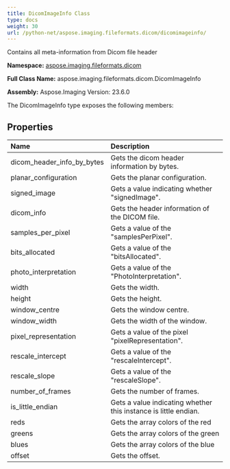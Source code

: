 ```yaml
---
title: DicomImageInfo Class
type: docs
weight: 30
url: /python-net/aspose.imaging.fileformats.dicom/dicomimageinfo/
---
```


Contains all meta-information from Dicom file header

**Namespace:** [aspose.imaging.fileformats.dicom](/imaging/python-net/aspose.imaging.fileformats.dicom/)

**Full Class Name:** aspose.imaging.fileformats.dicom.DicomImageInfo

**Assembly:**  Aspose.Imaging Version: 23.6.0

The DicomImageInfo type exposes the following members:
## **Properties**
|**Name**|**Description**|
| :- | :- |
|dicom_header_info_by_bytes|Gets the dicom header information by bytes.|
|planar_configuration|Gets the planar configuration.|
|signed_image|Gets a value indicating whether "signedImage".|
|dicom_info|Gets the header information of the DICOM file.|
|samples_per_pixel|Gets a value of the "samplesPerPixel".|
|bits_allocated|Gets a value of the "bitsAllocated".|
|photo_interpretation|Gets a value of the "PhotoInterpretation".|
|width|Gets the width.|
|height|Gets the height.|
|window_centre|Gets the window centre.|
|window_width|Gets the width of the window.|
|pixel_representation|Gets a value of the pixel "pixelRepresentation".|
|rescale_intercept|Gets a value of the "rescaleIntercept".|
|rescale_slope|Gets a value of the "rescaleSlope".|
|number_of_frames|Gets the number of frames.|
|is_little_endian|Gets a value indicating whether this instance is little endian.|
|reds|Gets the array colors of the red|
|greens|Gets the array colors of the green|
|blues|Gets the array colors of the blue|
|offset|Gets the offset.|
